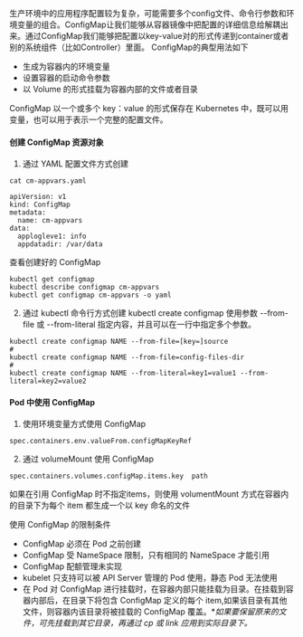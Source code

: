 生产环境中的应用程序配置较为复杂，可能需要多个config文件、命令行参数和环境变量的组合。ConfigMap让我们能够从容器镜像中把配置的详细信息给解耦出来。通过ConfigMap我们能够把配置以key-value对的形式传递到container或者别的系统组件（比如Controller）里面。
ConfigMap的典型用法如下
- 生成为容器内的环境变量
- 设置容器的启动命令参数
- 以 Volume 的形式挂载为容器内部的文件或者目录

ConfigMap 以一个或多个 key：value 的形式保存在 Kubernetes 中，既可以用变量，也可以用于表示一个完整的配置文件。

#### 创建 ConfigMap 资源对象
1. 通过 YAML 配置文件方式创建
```
cat cm-appvars.yaml
```
```
apiVersion: v1
kind: ConfigMap
metadata:
  name: cm-appvars
data:
  applogleve1: info
  appdatadir: /var/data
```
查看创建好的 ConfigMap
```
kubectl get configmap
kubectl describe configmap cm-appvars
kubectl get configmap cm-appvars -o yaml
```
2. 通过 kubectl 命令行方式创建
kubectl create configmap 使用参数 --from-file 或 --from-literal 指定内容，并且可以在一行中指定多个参数。
```
kubectl create configmap NAME --from-file=[key=]source
#
kubectl create configmap NAME --from-file=config-files-dir
#
kubectl create configmap NAME --from-literal=key1=value1 --from-literal=key2=value2
```

#### Pod 中使用 ConfigMap
1. 使用环境变量方式使用 ConfigMap
```
spec.containers.env.valueFrom.configMapKeyRef
```

2. 通过 volumeMount 使用 ConfigMap
```
spec.containers.volumes.configMap.items.key  path
```
如果在引用 ConfigMap 时不指定items，则使用 volumentMount 方式在容器内的目录下为每个 item 都生成一个以 key 命名的文件

使用 ConfigMap 的限制条件
- ConfigMap 必须在 Pod 之前创建
- ConfigMap 受 NameSpace 限制，只有相同的 NameSpace 才能引用
- ConfigMap 配额管理未实现
- kubelet 只支持可以被 API Server 管理的 Pod 使用，静态 Pod 无法使用
- 在 Pod 对 ConfigMap 进行挂载时，在容器内部只能挂载为目录。在挂载到容器内部后，在目录下将包含 ConfigMap 定义的每个 item,如果该目录有其他文件，则容器内该目录将被挂载的 ConfigMap 覆盖。**如果要保留原来的文件，可先挂载到其它目录，再通过  cp 或 link 应用到实际目录下。*